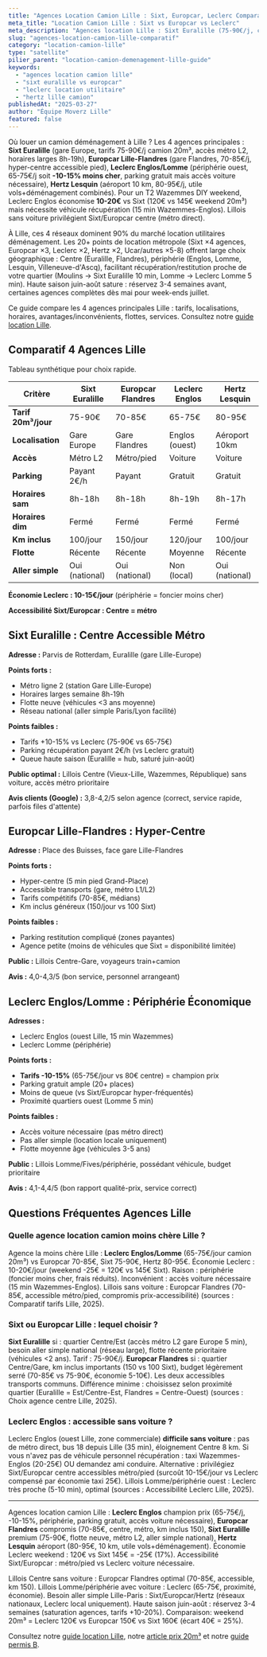 ```yaml
---
title: "Agences Location Camion Lille : Sixt, Europcar, Leclerc Comparatif 2025"
meta_title: "Location Camion Lille : Sixt vs Europcar vs Leclerc"
meta_description: "Agences location Lille : Sixt Euralille (75-90€/j, centre, métro), Europcar Flandres (70-85€, gare), Leclerc Englos (65-75€, -10%, périphérie). Comparatif complet."
slug: "agences-location-camion-lille-comparatif"
category: "location-camion-lille"
type: "satellite"
pilier_parent: "location-camion-demenagement-lille-guide"
keywords:
  - "agences location camion lille"
  - "sixt euralille vs europcar"
  - "leclerc location utilitaire"
  - "hertz lille camion"
publishedAt: "2025-03-27"
author: "Équipe Moverz Lille"
featured: false
---
```


Où louer un camion déménagement à Lille ? Les 4 agences principales : **Sixt Euralille** (gare Europe, tarifs 75-90€/j camion 20m³, accès métro L2, horaires larges 8h-19h), **Europcar Lille-Flandres** (gare Flandres, 70-85€/j, hyper-centre accessible pied), **Leclerc Englos/Lomme** (périphérie ouest, 65-75€/j soit **-10-15% moins cher**, parking gratuit mais accès voiture nécessaire), **Hertz Lesquin** (aéroport 10 km, 80-95€/j, utile vols+déménagement combinés). Pour un T2 Wazemmes DIY weekend, Leclerc Englos économise **10-20€** vs Sixt (120€ vs 145€ weekend 20m³) mais nécessite véhicule récupération (15 min Wazemmes-Englos). Lillois sans voiture privilégient Sixt/Europcar centre (métro direct).

À Lille, ces 4 réseaux dominent 90% du marché location utilitaires déménagement. Les 20+ points de location métropole (Sixt ×4 agences, Europcar ×3, Leclerc ×2, Hertz ×2, Ucar/autres ×5-8) offrent large choix géographique : Centre (Euralille, Flandres), périphérie (Englos, Lomme, Lesquin, Villeneuve-d'Ascq), facilitant récupération/restitution proche de votre quartier (Moulins → Sixt Euralille 10 min, Lomme → Leclerc Lomme 5 min). Haute saison juin-août sature : réservez 3-4 semaines avant, certaines agences complètes dès mai pour week-ends juillet.

Ce guide compare les 4 agences principales Lille : tarifs, localisations, horaires, avantages/inconvénients, flottes, services. Consultez notre [guide location Lille](/blog/location-camion-lille/location-camion-demenagement-lille-guide).

## Comparatif 4 Agences Lille

Tableau synthétique pour choix rapide.

| Critère | Sixt Euralille | Europcar Flandres | Leclerc Englos | Hertz Lesquin |
|---------|---------------|-------------------|----------------|---------------|
| **Tarif 20m³/jour** | 75-90€ | 70-85€ | 65-75€ | 80-95€ |
| **Localisation** | Gare Europe | Gare Flandres | Englos (ouest) | Aéroport 10km |
| **Accès** | Métro L2 | Métro/pied | Voiture | Voiture |
| **Parking** | Payant 2€/h | Payant | Gratuit | Gratuit |
| **Horaires sam** | 8h-18h | 8h-18h | 8h-19h | 8h-17h |
| **Horaires dim** | Fermé | Fermé | Fermé | Fermé |
| **Km inclus** | 100/jour | 150/jour | 120/jour | 100/jour |
| **Flotte** | Récente | Récente | Moyenne | Récente |
| **Aller simple** | Oui (national) | Oui (national) | Non (local) | Oui (national) |

**Économie Leclerc : 10-15€/jour** (périphérie = foncier moins cher)

**Accessibilité Sixt/Europcar : Centre = métro**

## Sixt Euralille : Centre Accessible Métro

**Adresse :** Parvis de Rotterdam, Euralille (gare Lille-Europe)

**Points forts :**
- Métro ligne 2 (station Gare Lille-Europe)
- Horaires larges semaine 8h-19h
- Flotte neuve (véhicules <3 ans moyenne)
- Réseau national (aller simple Paris/Lyon facilité)

**Points faibles :**
- Tarifs +10-15% vs Leclerc (75-90€ vs 65-75€)
- Parking récupération payant 2€/h (vs Leclerc gratuit)
- Queue haute saison (Euralille = hub, saturé juin-août)

**Public optimal :** Lillois Centre (Vieux-Lille, Wazemmes, République) sans voiture, accès métro prioritaire

**Avis clients (Google) :** 3,8-4,2/5 selon agence (correct, service rapide, parfois files d'attente)

## Europcar Lille-Flandres : Hyper-Centre

**Adresse :** Place des Buisses, face gare Lille-Flandres

**Points forts :**
- Hyper-centre (5 min pied Grand-Place)
- Accessible transports (gare, métro L1/L2)
- Tarifs compétitifs (70-85€, médians)
- Km inclus généreux (150/jour vs 100 Sixt)

**Points faibles :**
- Parking restitution compliqué (zones payantes)
- Agence petite (moins de véhicules que Sixt = disponibilité limitée)

**Public :** Lillois Centre-Gare, voyageurs train+camion

**Avis :** 4,0-4,3/5 (bon service, personnel arrangeant)

## Leclerc Englos/Lomme : Périphérie Économique

**Adresses :**
- Leclerc Englos (ouest Lille, 15 min Wazemmes)
- Leclerc Lomme (périphérie)

**Points forts :**
- **Tarifs -10-15%** (65-75€/jour vs 80€ centre) = champion prix
- Parking gratuit ample (20+ places)
- Moins de queue (vs Sixt/Europcar hyper-fréquentés)
- Proximité quartiers ouest (Lomme 5 min)

**Points faibles :**
- Accès voiture nécessaire (pas métro direct)
- Pas aller simple (location locale uniquement)
- Flotte moyenne âge (véhicules 3-5 ans)

**Public :** Lillois Lomme/Fives/périphérie, possédant véhicule, budget prioritaire

**Avis :** 4,1-4,4/5 (bon rapport qualité-prix, service correct)

## Questions Fréquentes Agences Lille

### Quelle agence location camion moins chère Lille ?

Agence la moins chère Lille : **Leclerc Englos/Lomme** (65-75€/jour camion 20m³) vs Europcar 70-85€, Sixt 75-90€, Hertz 80-95€. Économie Leclerc : 10-20€/jour (weekend -25€ = 120€ vs 145€ Sixt). Raison : périphérie (foncier moins cher, frais réduits). Inconvénient : accès voiture nécessaire (15 min Wazemmes-Englos). Lillois sans voiture : Europcar Flandres (70-85€, accessible métro/pied, compromis prix-accessibilité) (sources : Comparatif tarifs Lille, 2025).

### Sixt ou Europcar Lille : lequel choisir ?

**Sixt Euralille** si : quartier Centre/Est (accès métro L2 gare Europe 5 min), besoin aller simple national (réseau large), flotte récente prioritaire (véhicules <2 ans). Tarif : 75-90€/j. **Europcar Flandres** si : quartier Centre/Gare, km inclus importants (150 vs 100 Sixt), budget légèrement serré (70-85€ vs 75-90€, économie 5-10€). Les deux accessibles transports communs. Différence minime : choisissez selon proximité quartier (Euralille = Est/Centre-Est, Flandres = Centre-Ouest) (sources : Choix agence centre Lille, 2025).

### Leclerc Englos : accessible sans voiture ?

Leclerc Englos (ouest Lille, zone commerciale) **difficile sans voiture** : pas de métro direct, bus 18 depuis Lille (35 min), éloignement Centre 8 km. Si vous n'avez pas de véhicule personnel récupération : taxi Wazemmes-Englos (20-25€) OU demandez ami conduire. Alternative : privilégiez Sixt/Europcar centre accessibles métro/pied (surcoût 10-15€/jour vs Leclerc compensé par économie taxi 25€). Lillois Lomme/périphérie ouest : Leclerc très proche (5-10 min), optimal (sources : Accessibilité Leclerc Lille, 2025).

---

Agences location camion Lille : **Leclerc Englos** champion prix (65-75€/j, -10-15%, périphérie, parking gratuit, accès voiture nécessaire), **Europcar Flandres** compromis (70-85€, centre, métro, km inclus 150), **Sixt Euralille** premium (75-90€, flotte neuve, métro L2, aller simple national), **Hertz Lesquin** aéroport (80-95€, 10 km, utile vols+déménagement). Économie Leclerc weekend : 120€ vs Sixt 145€ = -25€ (17%). Accessibilité Sixt/Europcar : métro/pied vs Leclerc voiture nécessaire.

Lillois Centre sans voiture : Europcar Flandres optimal (70-85€, accessible, km 150). Lillois Lomme/périphérie avec voiture : Leclerc (65-75€, proximité, économie). Besoin aller simple Lille-Paris : Sixt/Europcar/Hertz (réseaux nationaux, Leclerc local uniquement). Haute saison juin-août : réservez 3-4 semaines (saturation agences, tarifs +10-20%). Comparaison: weekend 20m³ = Leclerc 120€ vs Europcar 150€ vs Sixt 160€ (écart 40€ = 25%).

Consultez notre [guide location Lille](/blog/location-camion-lille/location-camion-demenagement-lille-guide), notre [article prix 20m³](/blog/satellites/prix-location-camion-20m3-lille) et notre [guide permis B](/blog/satellites/permis-b-camion-demenagement-limites).







